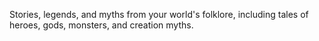 Stories, legends, and myths from your world's folklore, including tales of heroes, gods, monsters, and creation myths.